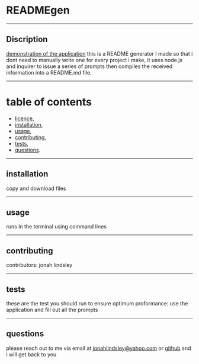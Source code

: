 # READMEgen  
  
  ***
  ## Discription 
  
   [demonstration of the application](https://drive.google.com/file/d/1NjSjc8qlI7ec1-YkYzb5vzWWE_Q61zXG/view)
  this is a README generator I made so that i dont need to manually write one for every project i make, it uses node.js and inquirer to issue a series of prompts then compiles the received information into a README.md file.
  
  ***

  # table of contents
  - [licence](#licence), 
  - [installation](#installation), 
  - [usage](#usage), 
  - [contributing](#contributing), 
  - [tests](#tests), 
  - [questions](#questions).
  ***

  ## installation
  copy and download files  
  ***
  ## usage
  runs in the terminal using command lines  
  ***
  ## contributing 
  contributors: jonah lindsley  
  ***
  ##  tests
  these are the test you should run to ensure optimum proformance: use the application and fill out all the prompts  
  ***
  ## questions 
  please reach out to me via email at jonahlindsley@yahoo.com or [github](https://github.com/jonahlindsley) and i will get back to you 
